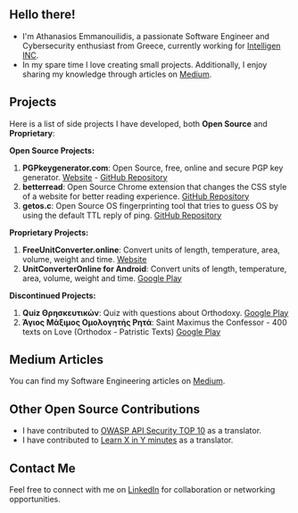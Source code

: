 ## Hello there!

- I'm Athanasios Emmanouilidis, a passionate Software Engineer and Cybersecurity enthusiast from Greece, currently working for [Intelligen INC](https://www.intelligen.com).
- In my spare time I love creating small projects. Additionally, I enjoy sharing my knowledge through articles on [Medium](https://medium.com/@emmandev).


## Projects

Here is a list of side projects I have developed, both **Open Source** and **Proprietary**:

**Open Source Projects:**
1. **PGPkeygenerator.com**: Open Source, free, online and secure PGP key generator. [Website](https://pgpkeygenerator.com) - [GitHub Repository](https://github.com/athanasiosem/pgpkeygenerator.com)
2. **betterread**: Open Source Chrome extension that changes the CSS style of a website for better reading experience. [GitHub Repository](https://github.com/athanasiosem/betterread)
3. **getos.c**: Open Source OS fingerprinting tool that tries to guess OS by using the default TTL reply of ping. [GitHub Repository](https://github.com/athanasiosem/getos.c)

**Proprietary Projects:**
1. **FreeUnitConverter.online**: Convert units of length, temperature, area, volume, weight and time. [Website](https://freeunitconverter.online)
2. **UnitConverterOnline for Android**: Convert units of length, temperature, area, volume, weight and time. [Google Play](https://play.google.com/store/apps/details?id=online.freeunitconverter&hl=en_US&gl=US)

**Discontinued Projects:**
1. **Quiz Θρησκευτικών**: Quiz with questions about Orthodoxy. [Google Play](https://play.google.com/store/apps/details?id=io.github.athanasiosem.religiousKnowledgeQuiz&hl=el&gl=US)
2. **Άγιος Μάξιμος Ομολογητής Ρητά**: Saint Maximus the Confessor - 400 texts on Love (Orthodox - Patristic Texts) [Google Play](https://play.google.com/store/apps/details?id=io.github.athanasiosem.agiosmaximos400kefalaiaperiagapis&hl=el&gl=US)


## Medium Articles

You can find my Software Engineering articles on [Medium](https://medium.com/@emmandev). 

## Other Open Source Contributions

- I have contributed to [OWASP API Security TOP 10](https://owasp.org/API-Security/editions/2019/el-gr/0x00-header/) as a translator.
- I have contributed to [Learn X in Y minutes](https://learnxinyminutes.com/docs/el-gr/json-gr/) as a translator.

## Contact Me

Feel free to connect with me on [LinkedIn](https://www.linkedin.com/in/athanasiosem/) for collaboration or networking opportunities.
